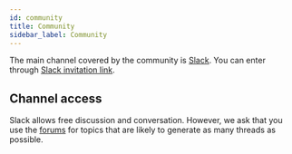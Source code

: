 ```yaml
---
id: community
title: Community
sidebar_label: Community
---
```


The main channel covered by the community is [Slack](https://slack.com).
You can enter through [Slack invitation link](https://dooboolab.com/joinCPKorea).

## Channel access

Slack allows free discussion and conversation.
However, we ask that you use the [forums](https://forums.crossplatformkorea.com) for topics that are likely to generate as many threads as possible.
